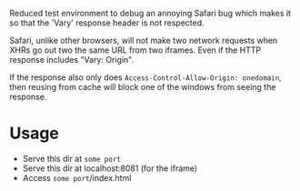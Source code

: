 Reduced test environment to debug an annoying Safari bug which makes it so
that the 'Vary' response header is not respected.

Safari, unlike other browsers, will not make two network requests when XHRs go out two the same URL from two iframes. Even if the HTTP response includes "Vary: Origin".

If the response also only does `Access-Control-Allow-Origin: onedomain`, then reusing from cache will block one of the windows from seeing the response.

# Usage

* Serve this dir at `some port`
* Serve this dir at localhost:8081 (for the iframe)
* Access `some port`/index.html

